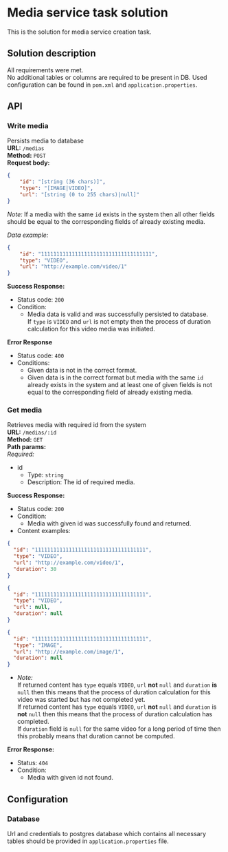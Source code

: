 # Media service task solution
This is the solution for media service creation task.

## Solution description
All requirements were met.  
No additional tables or columns are required to be present in DB.
Used configuration can be found in `pom.xml` and `application.properties`.

## API
### Write media
Persists media to database  
**URL:** `/medias`  
**Method:** `POST`  
**Request body:**

```json
{
    "id": "[string (36 chars)]",
    "type": "[IMAGE|VIDEO]",
    "url": "[string (0 to 255 chars)|null]"
}
```
*Note:* If a media with the same `id` exists in the system then all other fields should be
equal to the corresponding fields of already existing media.

*Data example:*
```json
{
    "id": "111111111111111111111111111111111111",
    "type": "VIDEO",
    "url": "http://example.com/video/1"
}
```
**Success Response:**  
* Status code: `200`  
* Condition:  
  * Media data is valid and was successfully persisted to database.  
If `type` is `VIDEO` and `url` is not empty then the process of 
  duration calculation for this video media was initiated.  
  
**Error Response**  
* Status code: `400`
* Conditions:
  * Given data is not in the correct format.  
  * Given data is in the correct format but media with the same `id` already
    exists in the system and at least one of given fields is not equal to the corresponding
    field of already existing media.
    
### Get media
Retrieves media with required id from the system  
**URL:** `/medias/:id`  
**Method:** `GET`  
**Path params:**   
*Required:*
* id
  * Type: `string`
  * Description: The id of required media.
    
**Success Response:**  
* Status code: `200`
* Condition: 
  * Media with given id was successfully found and returned.
* Content examples:
```json
{
  "id": "111111111111111111111111111111111111",
  "type": "VIDEO",
  "url": "http://example.com/video/1",
  "duration": 30
}
```
```json
{
  "id": "111111111111111111111111111111111111",
  "type": "VIDEO",
  "url": null,
  "duration": null
}
```
```json
{
  "id": "111111111111111111111111111111111111",
  "type": "IMAGE",
  "url": "http://example.com/image/1",
  "duration": null
}
```
 * *Note:*   
   If returned content has `type` equals `VIDEO`, `url` **not** `null` and `duration` 
   **is** `null` then this means that the process of duration calculation for this video
   was started but has not completed yet.  
   If returned content has `type` equals `VIDEO`, `url` **not** `null` and `duration`
   is **not** `null` then this means that the process of duration calculation has completed.  
   If `duration` field is `null` for the same video for a long period of time then this probably means that duration
   cannot be computed.
   
**Error Response:**  
* Status: `404`
* Condition:
  * Media with given id not found.
    
## Configuration
### Database
Url and credentials to postgres database which contains all necessary tables
should be provided in `application.properties` file.


